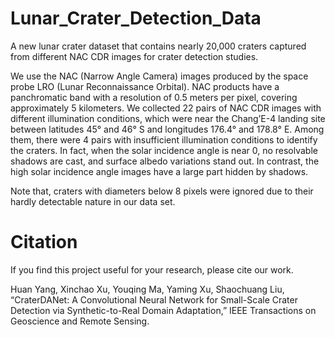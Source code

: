 # Lunar_Crater_Detection_Data
A new lunar crater dataset that contains nearly 20,000 craters captured from different NAC CDR images for crater detection studies.

We use the NAC (Narrow Angle Camera) images produced by the space probe LRO (Lunar Reconnaissance Orbital). NAC products have a panchromatic band with a resolution of 0.5 meters per pixel, covering approximately 5 kilometers. We collected 22 pairs of NAC CDR images with different illumination conditions, which were near the Chang’E-4 landing site between latitudes 45° and 46° S and longitudes 176.4° and 178.8° E. Among them, there were 4 pairs with insufficient illumination conditions to identify the craters. In fact, when the solar incidence angle is near 0, no resolvable shadows are cast, and surface albedo variations stand out. In contrast, the high solar incidence angle images have a large part hidden by shadows.

Note that, craters with diameters below 8 pixels were ignored due to their hardly detectable nature in our data set.


# Citation
If you find this project useful for your research, please cite our work.

Huan Yang, Xinchao Xu, Youqing Ma, Yaming Xu, Shaochuang Liu, “CraterDANet: A Convolutional Neural Network for Small-Scale Crater Detection via Synthetic-to-Real Domain Adaptation,” IEEE Transactions on Geoscience and Remote Sensing.

